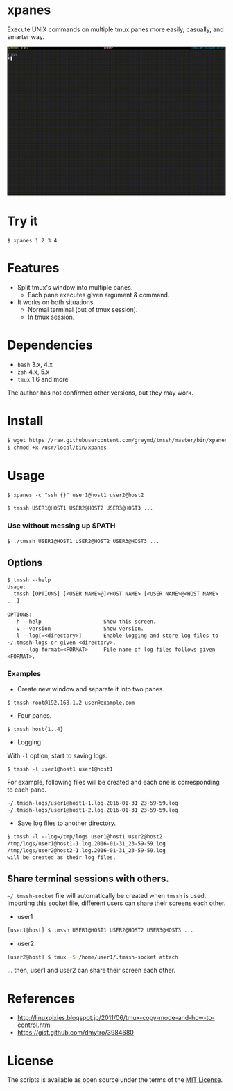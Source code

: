 # xpanes
Execute UNIX commands on multiple tmux panes
more easily, casually, and smarter way.

<p align="center">
<img src="./img/tmssh_movie_720.gif" />
</p>

# Try it

```
$ xpanes 1 2 3 4
```

# Features
* Split tmux's window into multiple panes.
  + Each pane executes given argument & command.
* It works on both situations.
  + Normal terminal (out of tmux session).
  + In tmux session.

# Dependencies
* `bash` 3.x, 4.x
* `zsh` 4.x, 5.x
* `tmux` 1.6 and more

The author has not confirmed other versions, but they may work.

# Install

```sh
$ wget https://raw.githubusercontent.com/greymd/tmssh/master/bin/xpanes -O /usr/local/bin/xpanes
$ chmod +x /usr/local/bin/xpanes
```

# Usage

```
$ xpanes -c "ssh {}" user1@host1 user2@host2
```

```sh
$ tmssh USER1@HOST1 USER2@HOST2 USER3@HOST3 ...
```

### Use without messing up $PATH

```sh
$ ./tmssh USER1@HOST1 USER2@HOST2 USER3@HOST3 ...
```


## Options

```
$ tmssh --help
Usage:
  tmssh [OPTIONS] [<USER NAME>@]<HOST NAME> [<USER NAME>@<HOST NAME> ...]

OPTIONS:
  -h --help                    Show this screen.
  -v --version                 Show version.
  -l --log[=<directory>]       Enable logging and store log files to ~/.tmssh-logs or given <directory>.
     --log-format=<FORMAT>     File name of log files follows given <FORMAT>.
```

### Examples

* Create new window and separate it into two panes.

```
$ tmssh root@192.168.1.2 user@example.com
```

* Four panes.

```
$ tmssh host{1..4}
```


* Logging

With `-l` option, start to saving logs.

```
$ tmssh -l user1@host1 user1@host1
```

For example, following files will be created and each one is corresponding to each pane.

```
~/.tmssh-logs/user1@host1-1.log.2016-01-31_23-59-59.log
~/.tmssh-logs/user1@host1-2.log.2016-01-31_23-59-59.log
```

* Save log files to another directory.

```
$ tmssh -l --log=/tmp/logs user1@host1 user2@host2
/tmp/logs/user1@host1-1.log.2016-01-31_23-59-59.log
/tmp/logs/user2@host2-1.log.2016-01-31_23-59-59.log
will be created as their log files.
```

## Share terminal sessions with others.

 `~/.tmssh-socket` file will automatically be created when `tmssh` is used.
Importing this socket file, different users can share their screens each other.

* user1

```sh
[user1@host] $ tmssh USER1@HOST1 USER2@HOST2 USER3@HOST3 ...
```

* user2

```sh
[user2@host] $ tmux -S /home/user1/.tmssh-socket attach
```

... then, user1 and user2 can share their screen each other.


# References
* http://linuxpixies.blogspot.jp/2011/06/tmux-copy-mode-and-how-to-control.html
* https://gist.github.com/dmytro/3984680

# License

The scripts is available as open source under the terms of the [MIT License](http://opensource.org/licenses/MIT).
